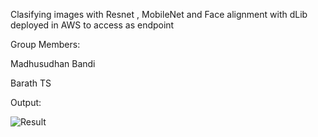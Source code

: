 Clasifying images with Resnet , MobileNet and Face alignment with dLib  deployed in AWS to access as endpoint

Group Members:

Madhusudhan Bandi

Barath TS

Output:

![Result](https://user-images.githubusercontent.com/68057947/90505124-bc00a600-e16f-11ea-85c7-272b09aa2c4d.JPG)
